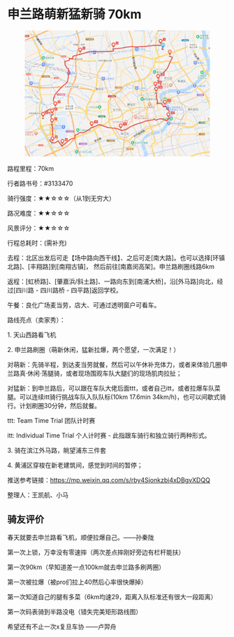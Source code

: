 # 申兰路萌新猛新骑 70km

<figure><img src="../.gitbook/assets/申兰路.png" alt=""><figcaption></figcaption></figure>

路程里程：70km

行者路书号：#3133470

骑行强度：★★☆☆☆（从1到无穷大）

路况难度：★★☆☆☆

风景评分：★★☆☆☆

行程总耗时：(需补充)

去程：北区出发后可走【场中路向西干线】、之后可走\[南大路]。也可以选择\[环镇北路]、\[丰翔路]到\[南翔古镇]， 然后前往\[南嘉闵高架]。申兰路刷圈线路6km

返程：\[虹桥路]、\[肇嘉浜/斜土路]、一路向东到\[南浦大桥]，沿\[外马路]向北，经过\[四川路 - 四川路桥 - 四平路]返回学校。

午餐：良化广场麦当劳，店大、可通过透明窗户可看车。

路线亮点（卖家秀）：

1\.  天山西路看飞机

2\.  申兰路刷圈（萌新休闲，猛新拉爆，两个愿望，一次满足！）

对萌新：先骑半程，到达麦当劳就餐，然后可以午休补充体力，或者来体验几圈申兰路真·休闲·荡腿骑，或者现场围观车队大腿们的现场肌肉拉扯；

对猛新：到申兰路后，可以跟在车队大佬后面ttt，或者自己itt，或者拉爆车队菜腿。可以连续itt骑行挑战车队入队队标(10km 17.6min 34km/h)，也可以间歇式骑行。计划刷圈30分钟，然后就餐。

ttt: Team Time Trial 团队计时赛

itt: Individual Time Trial 个人计时赛 - 此指跟车骑行和独立骑行两种形式。

3\.  骑在滨江外马路，眺望浦东三件套

4\.  黄浦区穿梭在新老建筑间，感觉到时间的暂停；

推送参考链接：[https://mp.weixin.qq.com/s/rby4Sjonkzbi4xDBgvXDQQ ](https://mp.weixin.qq.com/s/rby4Sjonkzbi4xDBgvXDQQ)

整理人：王凯航、小马

## 骑友评价

春天就要去申兰路看飞机，顺便拉爆自己。——孙秦陇

第一次上锁，万幸没有零速摔（两次差点摔刚好旁边有栏杆能扶）

第一次90km（早知道差一点100km就去申兰路多刷两圈）

第一次被拉爆（被pro们拉上40然后心率很快爆掉）

第一次知道自己的腿有多菜（6km均速29，距离入队标准还有很大一段距离）

第一次码表骑到半路没电（错失完美矩形路线图）

希望还有不止一次x复旦车协 ——卢羿舟

